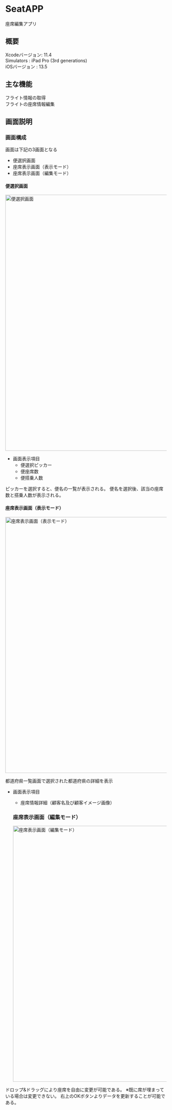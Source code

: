 # SeatAPP
座席編集アプリ  
## 概要  
Xcodeバージョン: 11.4  
Simulators           : iPad Pro (3rd generations)  
iOSバージョン    : 13.5  
  
## 主な機能  
フライト情報の取得  
フライトの座席情報編集  
  
## 画面説明  
### 画面構成
画面は下記の3画面となる  
- 便選択画面
- 座席表示画面（表示モード）  
- 座席表示画面（編集モード）  

#### 便選択画面  
<img src="https://user-images.githubusercontent.com/24288482/120410634-542deb80-c38e-11eb-8952-3d1347723770.png" alt="便選択画面" title="便選択画面" width="600" height="800">  
  
- 画面表示項目  
    - 便選択ピッカー  
    - 便座席数      
    - 便搭乗人数  
    

ピッカーを選択すると、便名の一覧が表示される。
便名を選択後、該当の座席数と搭乗人数が表示される。
  
#### 座席表示画面（表示モード）  
<img src="https://user-images.githubusercontent.com/24288482/120410656-5c862680-c38e-11eb-977e-ef3ba79372ad.png" alt="座席表示画面（表示モード）" title="座席表示画面（表示モード）" width="600" height="800">  
  
都道府県一覧画面で選択された都道府県の詳細を表示  
- 画面表示項目  
    - 座席情報詳細（顧客名及び顧客イメージ画像）  
  
  ### 座席表示画面（編集モード）  
  <img src="https://user-images.githubusercontent.com/24288482/120410648-5a23cc80-c38e-11eb-8215-4bcbd0536e57.png" alt="座席表示画面（編集モード）" title="座席表示画面（編集モード）" width="600" height="800">  
    
ドロップ&ドラッグにより座席を自由に変更が可能である。
※既に席が埋まっている場合は変更できない。
右上のOKボタンよりデータを更新することが可能である。
